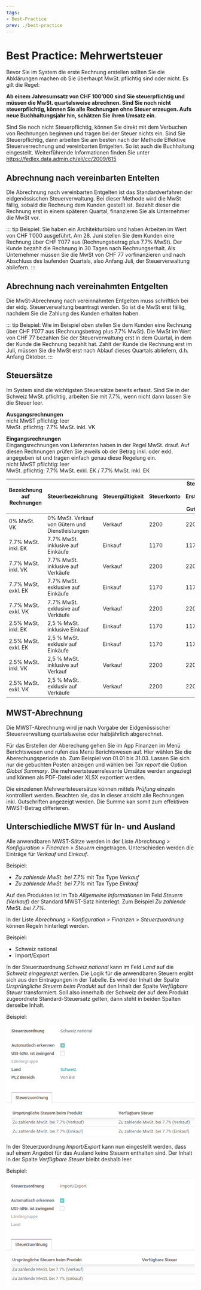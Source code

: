 ```yaml
---
tags:
- Best-Practice
prev: ./best-practice
---
```

# Best Practice: Mehrwertsteuer

Bevor Sie im System die erste Rechnung erstellen sollten Sie die Abklärungen machen ob Sie überhaupt MwSt. pflichtig sind oder nicht. Es gilt die Regel:

**Ab einem Jahresumsatz von CHF 100’000 sind Sie steuerpflichtig und müssen die MwSt. quartalsweise abrechnen. Sind Sie noch nicht steuerpflichtig, können Sie alle Rechnungen ohne Steuer erzeugen. Aufs neue Buchhaltungsjahr hin, schätzen Sie ihren Umsatz ein.**

Sind Sie noch nicht Steuerpflichtig, können Sie direkt mit dem Verbuchen von Rechnungen beginnen und tragen bei der Steuer nichts ein. Sind Sie Steuerpflichtig, dann arbeiten Sie am besten nach der Methode Effektive
Steuerverrechnung und vereinbarten Entgelten. So ist auch die Buchhaltung eingestellt.
Weiterführende Informationen finden Sie unter <https://fedlex.data.admin.ch/eli/cc/2009/615>

## Abrechnung nach vereinbarten Entelten

DIe Abrechnung nach vereinbarten Entgelten ist das Standardverfahren der eidgenössischen Steuerverwaltung. Bei dieser Methode wird die MwSt fällig, sobald die Rechnung dem Kunden gestellt ist. Bezahlt dieser die Rechnung erst in einem späteren Quartal, finanzieren Sie als Unternehmer die MwSt vor.

::: tip
Beispiel: Sie haben ein Architekturbüro und haben Arbeiten im Wert von CHF 1’000 ausgeführt. Am 28. Juni stellen Sie dem Kunden eine Rechnung über CHF 1’077 aus (Rechnungsbetrag plus 7.7% MwSt). 
Der Kunde bezahlt die Rechnung in 30 Tagen nach Rechnungserhalt. Als Unternehmer müssen Sie die MwSt von CHF 77 vorfinanzieren und nach Abschluss des laufenden Quartals, also Anfang Juli, der Steuerverwaltung abliefern.
:::

## Abrechnung nach vereinahmten Entgelten

Die MwSt-Abrechnung nach vereinnahmten Entgelten muss schriftlich bei der eidg. Steuerverwaltung beantragt werden. So ist die MwSt erst fällig, nachdem Sie die Zahlung des Kunden erhalten haben.

::: tip
Beispiel: Wie im Beispiel oben stellen Sie dem Kunden eine Rechnung über CHF 1’077 aus (Rechnungsbetrag plus 7.7% MwSt). Die MwSt im Wert von CHF 77 bezahlen Sie der Steuerverwaltung erst in dem Quartal, in dem der Kunde die Rechnung bezahlt hat. Zahlt der Kunde die Rechnung erst im Juli, müssen Sie die MwSt erst nach Ablauf dieses Quartals abliefern, d.h. Anfang Oktober.
:::

## Steuersätze

Im System sind die wichtigsten Steuersätze bereits erfasst. Sind Sie in der Schweiz MwSt. pflichtig, arbeiten Sie mit 7.7%, wenn nicht dann lassen Sie die Steuer leer.

**Ausgangsrechnungen**  
nicht MwST pflichtig: leer  
MwSt. pflichtig:  7.7% MwSt. inkl. VK  

**Eingangsrechnungen**  
Eingangsrechnungen von Lieferanten haben in der Regel MwSt. drauf. Auf diesen Rechnungen prüfen Sie jeweils ob der Betrag inkl. oder exkl. angegeben ist und tragen einfach genau diese Regelung ein.  
nicht MwST pflichtig: leer  
MwSt. pflichtig:  7.7% MwSt. exkl. EK / 7.7% MwSt. inkl. EK

| Bezeichnung auf Rechnungen | Steuerbezeichnung                                | Steuergültigkeit | Steuerkonto | Steuerkonto für Erstattungen / Gutschriften |
| -------------------------- | ------------------------------------------------ | ---------------- | ----------- | ------------------------------------------- |
| 0% MwSt. VK                | 0% MwSt. Verkauf von Gütern und Dienstleistungen | Verkauf          | 2200        | 2200                                        |
| 7.7% MwSt. inkl. EK        | 7.7% MwSt. inklusive auf Einkäufe                | Einkauf          | 1170        | 1170                                        |
| 7.7% MwSt. inkl. VK        | 7.7% MwSt. inklusive auf Verkäufe                | Verkauf          | 2200        | 2200                                        |
| 7.7% MwSt. exkl. EK        | 7.7% MwSt. exklusive auf Einkäufe                | Einkauf          | 1170        | 1170                                        |
| 7.7% MwSt. exkl. VK        | 7.7% MwSt. exklusive auf Verkäufe                | Verkauf          | 2200        | 2200                                        |
| 2.5% MwSt. inkl. EK        | 2,5 % MwSt. inklusive Einkauf                    | Einkauf          | 1170        | 1170                                        |
| 2.5% MwSt. exkl. EK        | 2,5 % MwSt. exklusiv auf Einkäufe                | Einkauf          | 1170        | 1170                                        |
| 2.5% MwSt. inkl. VK        | 2,5 % MwSt. inklusive auf Verkauf                | Verkauf          | 2200        | 2200                                        |
| 2.5% MwSt. exkl. VK        | 2,5 % MwSt. exklusiv auf Verkäufe                | Verkauf          | 2200        | 2200                                        |

## MWST-Abrechnung

Die MWST-Abrechnung wird je nach Vorgabe der Eidgenössischer Steuerverwaltung quartalsweise oder halbjährlich abgerechnet.

Für das Erstellen der Aberechung gehen Sie im App Finanzen im Menü Berichtswesen und rufen das Menü Berichtswesen auf. Hier wählen Sie die Aberechungsperiode ab. Zum Beispiel von 01.01 bis 31.03.
Lassen Sie sich nur die gebuchten Posten anzeigen und wählen bei *Tax report* die Option *Global Summary*. Die mehrwertsteuerrelevante Umsätze werden angeziegt und können als PDF-Datei oder XLSX exportiert werden.

Die einzelenen Mehrwertsteuersätze können mittels *Prüfung* einzeln kontrolliert werden. Beachten sie, das in dieser ansicht alle Rechnungen inkl. Gutschriften angezeigt werden. Die Summe kan somit zum effektiven MWST-Betrag differieren.

## Unterschiedliche MWST für In- und Ausland

Alle anwendbaren MWST-Sätze werden in der Liste *Abrechnung > Konfiguration > Finanzen > Steuern* eingetragen. Unterschieden werden die Einträge für *Verkauf* und *Einkauf*.

Beispiel:
- *Zu zahlende MwSt. bei 7.7%* mit Tax Type *Verkauf*
- *Zu zahlende MwSt. bei 7.7%* mit Tax Type *Einkauf*

Auf den Produkten ist im Tab *Allgemeine Informationen* im Feld *Steuern (Verkauf)* der Standard MWST-Satz hinterlegt. Zum Beispiel *Zu zahlende MwSt. bei 7.7%*.

In der Liste *Abrechnung > Konfiguration > Finanzen > Steuerzuordnung*  können Regeln hinterlegt werden.

Beispiel:
- Schweiz national
- Import/Export

In der Steuerzuordnung *Schweiz national* kann im Feld *Land* auf die *Schweiz eingegrenzt* werden. Die Logik für die anwendbaren Steuern ergibt sich aus den Eintragungen in der Tabelle. Es wird der Inhalt der Spalte *Ursprüngliche Steuern beim Produkt* auf den Inhalt der Spalte *Verfügbare Steuer* transformiert. Soll also innerhalb der Schweiz der auf dem Produkt zugeordnete Standard-Steuersatz gelten, dann steht in beiden Spalten derselbe Inhalt.

Beispiel:

![Best Practice Mehrwertsteuer Beispiel 1](assets/Best%20Practice%20Mehrwertsteuer%20Beispiel%201.png)

In der Steuerzuordnung *Import/Export* kann nun eingestellt werden, dass auf einem Angebot für das Ausland keine Steuern enthalten sind. Der Inhalt in der Spalte *Verfügbare Steuer* bleibt deshalb leer.

Beispiel:

![Best Practice Mehrwertsteuer Beispiel 2](assets/Best%20Practice%20Mehrwertsteuer%20Beispiel%202.png)
